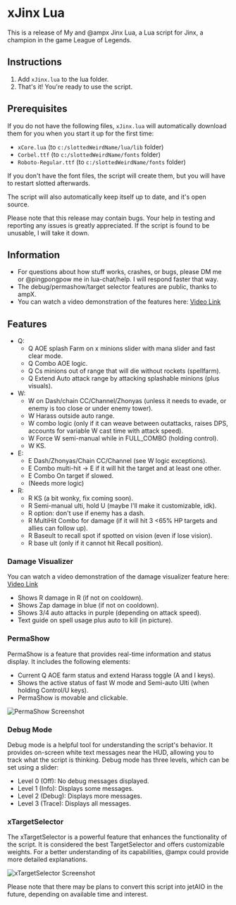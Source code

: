 # xJinx Lua

This is a release of My and @ampx Jinx Lua, a Lua script for Jinx, a champion in the game League of Legends.

## Instructions
1. Add `xJinx.lua` to the lua folder.
2. That's it! You're ready to use the script.

## Prerequisites
If you do not have the following files, `xJinx.lua` will automatically download them for you when you start it up for the first time:
- `xCore.lua` (to `c:/slottedWeirdName/lua/lib` folder)
- `Corbel.ttf` (to `c:/slottedWeirdName/fonts` folder)
- `Roboto-Regular.ttf` (to `c:/slottedWeirdName/fonts` folder)

If you don't have the font files, the script will create them, but you will have to restart slotted afterwards.

The script will also automatically keep itself up to date, and it's open source.

Please note that this release may contain bugs. Your help in testing and reporting any issues is greatly appreciated. If the script is found to be unusable, I will take it down.

## Information
- For questions about how stuff works, crashes, or bugs, please DM me or @pingpongpow me in lua-chat/help. I will respond faster that way.
- The debug/permashow/target selector features are public, thanks to ampX.
- You can watch a video demonstration of the features here: [Video Link](https://i.gyazo.com/aeaedbb9b749ccc5ef28f6d7d1cad780.mp4)

## Features
- Q:
  - Q AOE splash Farm on x minions slider with mana slider and fast clear mode.
  - Q Combo AOE logic.
  - Q Cs minions out of range that will die without rockets (spellfarm).
  - Q Extend Auto attack range by attacking splashable minions (plus visuals).
- W:
  - W on Dash/chain CC/Channel/Zhonyas (unless it needs to evade, or enemy is too close or under enemy tower).
  - W Harass outside auto range.
  - W combo logic (only if it can weave between outattacks, raises DPS, accounts for variable W cast time with attack speed).
  - W Force W semi-manual while in FULL_COMBO (holding control).
  - W KS.
- E:
  - E Dash/Zhonyas/Chain CC/Channel (see W logic exceptions).
  - E Combo multi-hit -> E if it will hit the target and at least one other.
  - E Combo On target if slowed.
  - (Needs more logic)
- R:
  - R KS (a bit wonky, fix coming soon).
  - R Semi-manual ulti, hold U (maybe I'll make it customizable, idk).
  - R option: don't use if enemy has a dash.
  - R MultiHit Combo for damage (if it will hit 3 <65% HP targets and allies can follow up).
  - R Baseult to recall spot if spotted on vision (even if lose vision).
  - R base ult (only if it cannot hit Recall position).

### Damage Visualizer
You can watch a video demonstration of the damage visualizer feature here: [Video Link](https://i.gyazo.com/2ad6840dbcdce81dffb02179eaac1448.mp4)
- Shows R damage in R (if not on cooldown).
- Shows Zap damage in blue (if not on cooldown).
- Shows 3/4 auto attacks in purple (depending on attack speed).
- Text guide on spell usage plus auto to kill (in picture).

### PermaShow
PermaShow is a feature that provides real-time information and status display. It includes the following elements:
- Current Q AOE farm status and extend Harass toggle (A and I keys).
- Shows the active status of fast W mode and Semi-auto Ulti (when holding Control/U keys).
- PermaShow is movable and clickable.

![PermaShow Screenshot](https://i.gyazo.com/92280596846556807abee0259493dede.png)

### Debug Mode
Debug mode is a helpful tool for understanding the script's behavior. It provides on-screen white text messages near the HUD, allowing you to track what the script is thinking. Debug mode has three levels, which can be set using a slider:
- Level 0 (Off): No debug messages displayed.
- Level 1 (Info): Displays some messages.
- Level 2 (Debug): Displays more messages.
- Level 3 (Trace): Displays all messages.

### xTargetSelector
The xTargetSelector is a powerful feature that enhances the functionality of the script. It is considered the best TargetSelector and offers customizable weights. For a better understanding of its capabilities, @ampx could provide more detailed explanations.

![xTargetSelector Screenshot](https://i.gyazo.com/23a4d377ecbc0f551109cdb27f2c7467.png)

Please note that there may be plans to convert this script into jetAIO in the future, depending on available time and interest.

